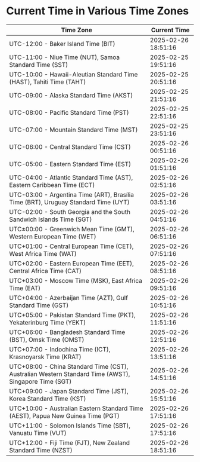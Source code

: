 # Current Time in Various Time Zones

| Time Zone | Current Time |
|-----------|--------------|
| UTC-12:00 - Baker Island Time (BIT) | 2025-02-26 18:51:16 |
| UTC-11:00 - Niue Time (NUT), Samoa Standard Time (SST) | 2025-02-25 19:51:16 |
| UTC-10:00 - Hawaii-Aleutian Standard Time (HAST), Tahiti Time (TAHT) | 2025-02-25 20:51:16 |
| UTC-09:00 - Alaska Standard Time (AKST) | 2025-02-25 21:51:16 |
| UTC-08:00 - Pacific Standard Time (PST) | 2025-02-25 22:51:16 |
| UTC-07:00 - Mountain Standard Time (MST) | 2025-02-25 23:51:16 |
| UTC-06:00 - Central Standard Time (CST) | 2025-02-26 00:51:16 |
| UTC-05:00 - Eastern Standard Time (EST) | 2025-02-26 01:51:16 |
| UTC-04:00 - Atlantic Standard Time (AST), Eastern Caribbean Time (ECT) | 2025-02-26 02:51:16 |
| UTC-03:00 - Argentina Time (ART), Brasília Time (BRT), Uruguay Standard Time (UYT) | 2025-02-26 03:51:16 |
| UTC-02:00 - South Georgia and the South Sandwich Islands Time (SGT) | 2025-02-26 04:51:16 |
| UTC±00:00 - Greenwich Mean Time (GMT), Western European Time (WET) | 2025-02-26 06:51:16 |
| UTC+01:00 - Central European Time (CET), West Africa Time (WAT) | 2025-02-26 07:51:16 |
| UTC+02:00 - Eastern European Time (EET), Central Africa Time (CAT) | 2025-02-26 08:51:16 |
| UTC+03:00 - Moscow Time (MSK), East Africa Time (EAT) | 2025-02-26 09:51:16 |
| UTC+04:00 - Azerbaijan Time (AZT), Gulf Standard Time (GST) | 2025-02-26 10:51:16 |
| UTC+05:00 - Pakistan Standard Time (PKT), Yekaterinburg Time (YEKT) | 2025-02-26 11:51:16 |
| UTC+06:00 - Bangladesh Standard Time (BST), Omsk Time (OMST) | 2025-02-26 12:51:16 |
| UTC+07:00 - Indochina Time (ICT), Krasnoyarsk Time (KRAT) | 2025-02-26 13:51:16 |
| UTC+08:00 - China Standard Time (CST), Australian Western Standard Time (AWST), Singapore Time (SGT) | 2025-02-26 14:51:16 |
| UTC+09:00 - Japan Standard Time (JST), Korea Standard Time (KST) | 2025-02-26 15:51:16 |
| UTC+10:00 - Australian Eastern Standard Time (AEST), Papua New Guinea Time (PGT) | 2025-02-26 17:51:16 |
| UTC+11:00 - Solomon Islands Time (SBT), Vanuatu Time (VUT) | 2025-02-26 17:51:16 |
| UTC+12:00 - Fiji Time (FJT), New Zealand Standard Time (NZST) | 2025-02-26 18:51:16 |
